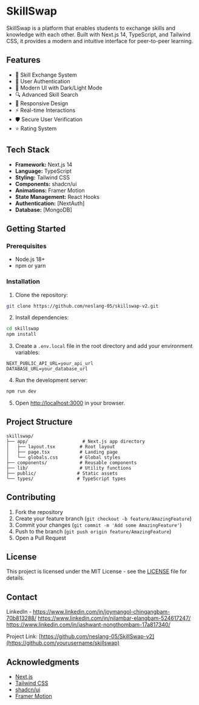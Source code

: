 
# SkillSwap

SkillSwap is a platform that enables students to exchange skills and knowledge with each other. Built with Next.js 14, TypeScript, and Tailwind CSS, it provides a modern and intuitive interface for peer-to-peer learning.

## Features

- 🔄 Skill Exchange System
- 👥 User Authentication
- 🎨 Modern UI with Dark/Light Mode
- 🔍 Advanced Skill Search
- 📱 Responsive Design
- ⚡ Real-time Interactions
- 🛡️ Secure User Verification
- ⭐ Rating System

## Tech Stack

- **Framework:** Next.js 14
- **Language:** TypeScript
- **Styling:** Tailwind CSS
- **Components:** shadcn/ui
- **Animations:** Framer Motion
- **State Management:** React Hooks
- **Authentication:** [NextAuth]
- **Database:** [MongoDB]

## Getting Started

### Prerequisites

- Node.js 18+ 
- npm or yarn

### Installation

1. Clone the repository:
```bash
git clone https://github.com/neslang-05/skillswap-v2.git
```

2. Install dependencies:
```bash
cd skillswap
npm install
```

3. Create a `.env.local` file in the root directory and add your environment variables:
```env
NEXT_PUBLIC_API_URL=your_api_url
DATABASE_URL=your_database_url
```

4. Run the development server:
```bash
npm run dev
```

5. Open [http://localhost:3000](http://localhost:3000) in your browser.

## Project Structure

```
skillswap/
├── app/                    # Next.js app directory
│   ├── layout.tsx         # Root layout
│   ├── page.tsx           # Landing page
│   └── globals.css        # Global styles
├── components/            # Reusable components
├── lib/                   # Utility functions
├── public/               # Static assets
└── types/                # TypeScript types
```


## Contributing

1. Fork the repository
2. Create your feature branch (`git checkout -b feature/AmazingFeature`)
3. Commit your changes (`git commit -m 'Add some AmazingFeature'`)
4. Push to the branch (`git push origin feature/AmazingFeature`)
5. Open a Pull Request

## License

This project is licensed under the MIT License - see the [LICENSE](LICENSE) file for details.

## Contact

LinkedIn -
 https://www.linkedin.com/in/joymangol-chingangbam-70b813288/ 
https://www.linkedin.com/in/nilambar-elangbam-524617247/
https://www.linkedin.com/in/jashwant-nongthombam-17a817340/

Project Link: [https://github.com/neslang-05/SkillSwap-v2](https://github.com/yourusername/skillswap)

## Acknowledgments

- [Next.js](https://nextjs.org/)
- [Tailwind CSS](https://tailwindcss.com/)
- [shadcn/ui](https://ui.shadcn.com/)
- [Framer Motion](https://www.framer.com/motion/)


